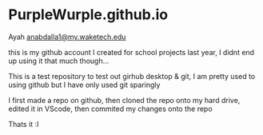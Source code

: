 # PurpleWurple.github.io
Ayah anabdalla1@my.waketech.edu

this is my github account I created for school projects last year, I didnt end up using it that much though...

This is a test repository to test out girhub desktop & git, I am pretty used to using github but I have only used git sparingly

I first made a repo on github, then cloned the repo onto my hard drive, edited it in VScode, then commited my changes onto the repo

Thats it :I
